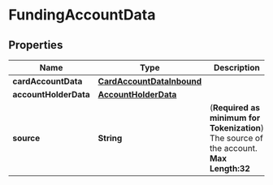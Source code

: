
# FundingAccountData

## Properties
Name | Type | Description | Notes
------------ | ------------- | ------------- | -------------
**cardAccountData** | [**CardAccountDataInbound**](CardAccountDataInbound.md) |  |  [optional]
**accountHolderData** | [**AccountHolderData**](AccountHolderData.md) |  |  [optional]
**source** | **String** | (__Required as minimum for Tokenization__)  The source of the account.   __Max Length:32__  |  [optional]



